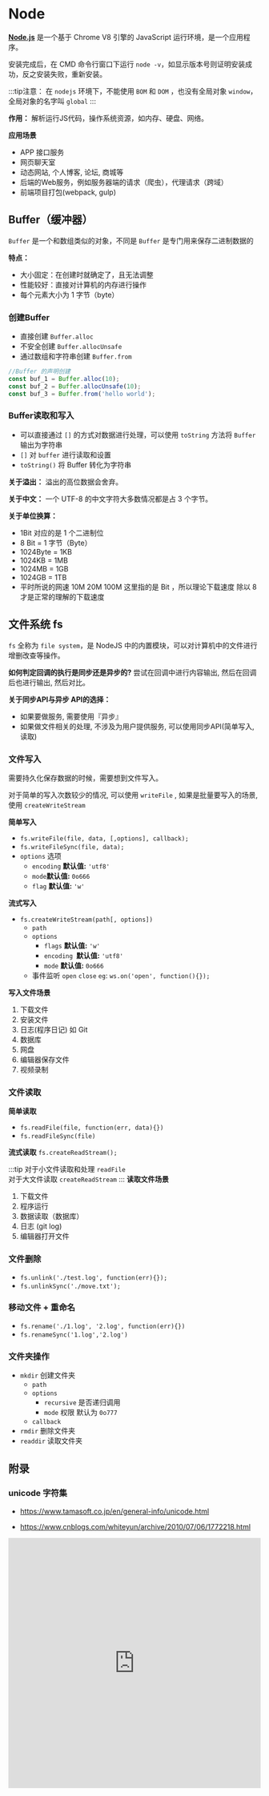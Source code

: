 # Node

[**Node.js**](https://nodejs.org/zh-cn/) 是一个基于 Chrome V8 引擎的 JavaScript 运行环境，是一个应用程序。

安装完成后，在 CMD 命令行窗口下运行 `node -v`，如显示版本号则证明安装成功，反之安装失败，重新安装。

:::tip注意：
在 `nodejs` 环境下，不能使用 `BOM` 和 `DOM` ，也没有全局对象 `window`，全局对象的名字叫 `global`
:::

**作用：** 解析运行JS代码，操作系统资源，如内存、硬盘、网络。

**应用场景**

- APP 接口服务
- 网页聊天室
- 动态网站, 个人博客, 论坛, 商城等
- 后端的Web服务，例如服务器端的请求（爬虫），代理请求（跨域）
- 前端项目打包(webpack, gulp)

## Buffer（缓冲器）

`Buffer` 是一个和数组类似的对象，不同是 `Buffer` 是专门用来保存二进制数据的

**特点：**

- 大小固定：在创建时就确定了，且无法调整
- 性能较好：直接对计算机的内存进行操作
- 每个元素大小为 1 字节（byte）

### 创建Buffer

- 直接创建 `Buffer.alloc`
- 不安全创建 `Buffer.allocUnsafe`
- 通过数组和字符串创建 `Buffer.from`

```javascript
//Buffer 的声明创建
const buf_1 = Buffer.alloc(10);
const buf_2 = Buffer.allocUnsafe(10);
const buf_3 = Buffer.from('hello world');
```

### Buffer读取和写入

- 可以直接通过 `[]` 的方式对数据进行处理，可以使用 `toString` 方法将 `Buffer` 输出为字符串
- `[]` 对 `buffer` 进行读取和设置
- `toString()` 将 Buffer 转化为字符串

**关于溢出：** 溢出的高位数据会舍弃。

**关于中文：** 一个 UTF-8 的中文字符大多数情况都是占 3 个字节。

**关于单位换算：**

- 1Bit 对应的是 1 个二进制位
- 8 Bit = 1 字节（Byte）
- 1024Byte = 1KB
- 1024KB = 1MB
- 1024MB = 1GB
- 1024GB = 1TB
- 平时所说的网速 10M 20M 100M 这里指的是 Bit ，所以理论下载速度 除以 8 才是正常的理解的下载速度

## 文件系统 fs

`fs` 全称为 `file system`，是 NodeJS 中的内置模块，可以对计算机中的文件进行增删改查等操作。

**如何判定回调的执行是同步还是异步的?** 尝试在回调中进行内容输出, 然后在回调后也进行输出, 然后对比。

**关于同步API与异步 API的选择：**

- 如果要做服务, 需要使用『异步』
- 如果做文件相关的处理, 不涉及为用户提供服务, 可以使用同步API(简单写入, 读取)

### 文件写入

需要持久化保存数据的时候，需要想到文件写入。

对于简单的写入次数较少的情况, 可以使用 `writeFile` , 如果是批量要写入的场景,使用 `createWriteStream`

**简单写入**

* `fs.writeFile(file, data, [,options], callback);`
* `fs.writeFileSync(file, data);`
* `options` 选项
    * `encoding` **默认值:** `'utf8'`
    * `mode`**默认值:** `0o666`
    * `flag` **默认值:** `'w'`

**流式写入**

* `fs.createWriteStream(path[, options])`
    * `path`
    * `options`
        * `flags`   **默认值:** `'w'`
        * `encoding `**默认值:** `'utf8'`
        * `mode`   **默认值:** `0o666`
    * 事件监听 `open` `close` `eg`:  `ws.on('open', function(){});`

**写入文件场景**

1. 下载文件
2. 安装文件
3. 日志(程序日记) 如 Git
4. 数据库
5. 网盘
6. 编辑器保存文件
7. 视频录制

### 文件读取

**简单读取**

* `fs.readFile(file, function(err, data){})`
* `fs.readFileSync(file)`

**流式读取** `fs.createReadStream();`

:::tip
对于小文件读取和处理 `readFile`   
对于大文件读取 `createReadStream`
:::
**读取文件场景**

1. 下载文件
2. 程序运行
3. 数据读取（数据库）
4. 日志 (git log)
5. 编辑器打开文件

### 文件删除

* `fs.unlink('./test.log', function(err){});`
* `fs.unlinkSync('./move.txt');`

### 移动文件 + 重命名

* `fs.rename('./1.log', '2.log', function(err){})`
* `fs.renameSync('1.log','2.log')`

### 文件夹操作

* `mkdir` 创建文件夹
    * `path`
    * `options`
        * `recursive` 是否递归调用
        * `mode` 权限 默认为 `0o777`
    * `callback`
* `rmdir` 删除文件夹
* `readdir` 读取文件夹

## 附录

### unicode 字符集

* https://www.tamasoft.co.jp/en/general-info/unicode.html

* https://www.cnblogs.com/whiteyun/archive/2010/07/06/1772218.html

<iframe src="https://www.tamasoft.co.jp/en/general-info/unicode.html" width="100%" height="500px" frameborder="0"></iframe>
